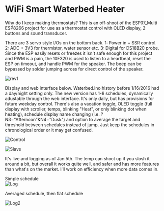 # WiFi Smart Waterbed Heater
Why do I keep making thermostats?  This is an off-shoot of the ESP07_Multi ESP8266 project for use as a thermostat control with OLED display, 2 buttons and sound transducer.

There are 3 servo style I/Os on the bottom back. 1: Power in + SSR control. 2: ADC + 3V3 for thermistor, water sensor etc. 3: Digital for DS18B20 probe.  Since the ESP easily resets or freezes it isn't safe enough for this project and PWM is a pain, the 10F320 is used to  listen to a heartbeat, reset the ESP on timeout, and handle PWM for the speaker.  The beep can be bypassed by solder jumping across for direct control of the speaker.  

![rev1](http://www.curioustech.net/images/waterbedr1.png)

Display and web interface below.  Waterbed.ino history before 1/16/2016 had a day/night setting only.  The new version has 1-8 schedules, dynamically adustable through the web interface.  It's only daily, but has provisions for future weekday control.  There's also a vacation toggle, OLED toggle (full display with scroller, temps, blinking "Heat", or only blinking dot when heating), schedule display name changing (i.e. ?N3="Afternoon"&N4="Dusk") and option to average the target and threshold between schedules instead of jump.  Just keep the schedules in chronological order or it may get confused.  

![Control](http://curioustech.net/images/wb_ui.png)


![Slave](http://curioustech.net/images/wb_slave.png)


It's live and logging as of Jan 5th.  The temp can shoot up if you slosh it around a bit, but overall it works quite well, and safer and has more features than what's on the market.  I'll work on efficiency when more data comes in.  

Simple schedule  
![Log](http://curioustech.net/images/wb_hist1.png)

Averaged schedule, then flat schedule  

![Log2](http://curioustech.net/images/wb_hist.png)
